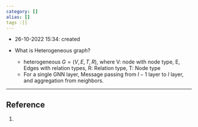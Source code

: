 ```yaml
---
category: []
alias: []
tags :[]
---
```


- 26-10-2022 15:34: created

- What is Heterogeneous graph?
	- heterogeneous $G = (V,E,T,R)$, where V: node with node type, E, Edges with relation types, R: Relation type, T: Node type
	- For a single GNN layer, Message passing from $l-1$ layer to $l$ layer, and aggregation from neighbors. 


---
## Reference

1. 
